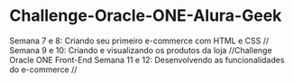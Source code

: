 # Challenge-Oracle-ONE-Alura-Geek
Semana 7 e 8: Criando seu primeiro e-commerce com HTML e CSS // Semana 9 e 10: Criando e visualizando os produtos da loja //Challenge Oracle ONE Front-End Semana 11 e 12: Desenvolvendo as funcionalidades do e-commerce //
